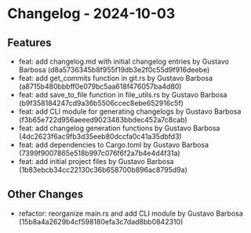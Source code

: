 # Changelog - 2024-10-03

## Features

- feat: add changelog.md with initial changelog entries
 by Gustavo Barbosa (d8a5736345b8f955f19db3e2f0c55d9f916deebe)
- feat: add get_commits function in git.rs
 by Gustavo Barbosa (a8715b480bbbff0e079bc5aa618f476057ba4d80)
- feat: add save_to_file function in file_utils.rs
 by Gustavo Barbosa (b9f358184247cd9a36b5506ccec8ebe652916c5f)
- feat: add CLI module for generating changelogs
 by Gustavo Barbosa (f3b65e722d956aeeed9023483bbdec452a7c8cab)
- feat: add changelog generation functions
 by Gustavo Barbosa (4dc2623f6ac9fb3d35eeb80dccfa0c41a35dbfd3)
- feat: add dependencies to Cargo.toml
 by Gustavo Barbosa (7399f9007865e518b997c076f6f2a7b4e4d4f31a)
- feat: add initial project files
 by Gustavo Barbosa (1b83ebcb34cc22130c36b658700b896ac8795d9a)

## Other Changes

- refactor: reorganize main.rs and add CLI module
 by Gustavo Barbosa (15b8a4a2629b4cf598180efa3c7dad8bb0842310)


